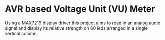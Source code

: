 # AVR based Voltage Unit (VU) Meter

Using a MAX7219 display driver this project aims to read in an analog 
audio signal and display its relative strength on 60 leds arranged in a 
single vertical column.
